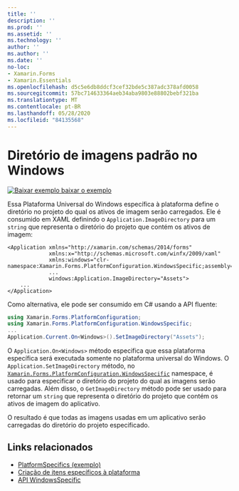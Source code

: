 ```yaml
---
title: ''
description: ''
ms.prod: ''
ms.assetid: ''
ms.technology: ''
author: ''
ms.author: ''
ms.date: ''
no-loc:
- Xamarin.Forms
- Xamarin.Essentials
ms.openlocfilehash: d5c5e6db8ddcf3cef32bde5c387adc378afd0058
ms.sourcegitcommit: 57bc714633364aeb34aba9803e88802bebf321ba
ms.translationtype: MT
ms.contentlocale: pt-BR
ms.lasthandoff: 05/28/2020
ms.locfileid: "84135568"
---
```

# <a name="default-image-directory-on-windows"></a>Diretório de imagens padrão no Windows

[![Baixar exemplo ](~/media/shared/download.png) baixar o exemplo](https://docs.microsoft.com/samples/xamarin/xamarin-forms-samples/userinterface-platformspecifics)

Essa Plataforma Universal do Windows específica à plataforma define o diretório no projeto do qual os ativos de imagem serão carregados. Ele é consumido em XAML definindo o `Application.ImageDirectory` para um `string` que representa o diretório do projeto que contém os ativos de imagem:

```xaml
<Application xmlns="http://xamarin.com/schemas/2014/forms"
             xmlns:x="http://schemas.microsoft.com/winfx/2009/xaml"
             xmlns:windows="clr-namespace:Xamarin.Forms.PlatformConfiguration.WindowsSpecific;assembly=Xamarin.Forms.Core"
             ...
             windows:Application.ImageDirectory="Assets">
    ...
</Application>
```

Como alternativa, ele pode ser consumido em C# usando a API fluente:

```csharp
using Xamarin.Forms.PlatformConfiguration;
using Xamarin.Forms.PlatformConfiguration.WindowsSpecific;
...
Application.Current.On<Windows>().SetImageDirectory("Assets");
```

O `Application.On<Windows>` método especifica que essa plataforma específica será executada somente no plataforma universal do Windows. O `Application.SetImageDirectory` método, no [`Xamarin.Forms.PlatformConfiguration.WindowsSpecific`](xref:Xamarin.Forms.PlatformConfiguration.WindowsSpecific) namespace, é usado para especificar o diretório do projeto do qual as imagens serão carregadas. Além disso, o `GetImageDirectory` método pode ser usado para retornar um `string` que representa o diretório do projeto que contém os ativos de imagem do aplicativo.

O resultado é que todas as imagens usadas em um aplicativo serão carregadas do diretório do projeto especificado.

## <a name="related-links"></a>Links relacionados

- [PlatformSpecifics (exemplo)](https://docs.microsoft.com/samples/xamarin/xamarin-forms-samples/userinterface-platformspecifics)
- [Criação de itens específicos à plataforma](~/xamarin-forms/platform/platform-specifics/index.md#creating-platform-specifics)
- [API WindowsSpecific](xref:Xamarin.Forms.PlatformConfiguration.WindowsSpecific)

